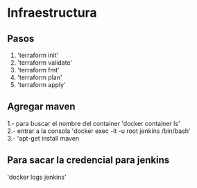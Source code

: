 # Infraestructura

## Pasos
1. 'terraform init'  
2. 'terraform validate'  
3. 'terraform fmt'  
4. 'terraform plan'  
5. 'terraform apply'  

## Agregar maven

1.- para buscar el nombre del container 'docker container ls'  
2.- entrar a la consola 'docker exec -it -u root jenkins /bin/bash'  
3.- 'apt-get install maven  

## Para sacar la credencial para jenkins  

'docker logs jenkins'  
